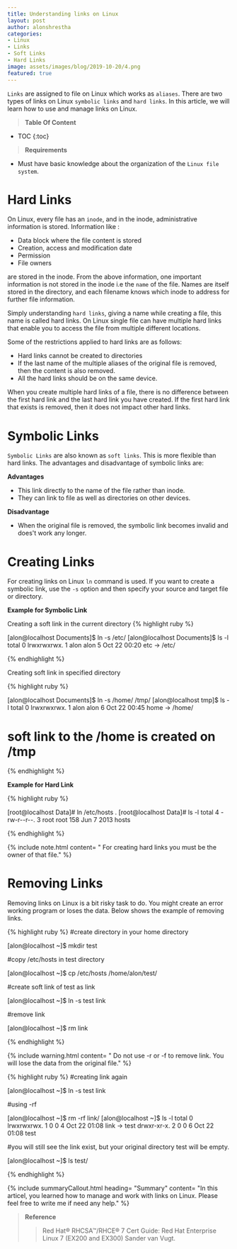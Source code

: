 ```yaml
---
title: Understanding links on Linux
layout: post
author: alonshrestha
categories:
- Linux
- Links
- Soft Links
- Hard Links
image: assets/images/blog/2019-10-20/4.png
featured: true
---
```


`Links` are assigned to file on Linux which works as `aliases`. There are two types of links on Linux `symbolic links` and `hard links`. In this article, we will learn how to use and manage links on Linux.

> **Table Of Content**

* TOC
{:toc}


> **Requirements**

* Must have basic knowledge about the organization of the `Linux file system`.
 
 
# Hard Links
On Linux, every file has an `inode`, and in the inode, administrative information is stored. Information like :

* Data block where the file content is stored
* Creation, access and modification date
* Permission 
* File owners 

are stored in the inode.  From the above information, one important information is not stored in the inode i.e the `name` of the file. Names are itself stored in the directory, and each filename knows which inode to address for further file information.

Simply understanding `hard links`, giving a name while creating a file, this name is called hard links. On Linux single file can have multiple hard links that enable you to access the file from multiple different locations.

Some of the restrictions applied to hard links are as follows:
* Hard links cannot be created to directories
* If the last name of the multiple aliases of the original file is removed, then the content is also removed.
* All the hard links should be on the same device. 

When you create multiple hard links of a file, there is no difference between the first hard link and the last hard link you have created. If the first hard link that exists is removed, then it does not impact other hard links.

# Symbolic Links
`Symbolic Links` are also known as `soft links`. This is more flexible than hard links. The advantages and disadvantage of symbolic links are:

**Advantages**
* This link directly to the name of the file rather than inode.
* They can link to file as well as directories on other devices.

**Disadvantage**
* When the original file is removed, the symbolic link becomes invalid and does't work any longer.

# Creating Links
For creating links on Linux `ln` command is used. If you want to create a symbolic link, use the `-s` option and then specify your source and target file or directory.

**Example for Symbolic Link**

Creating a soft link in the current directory
{% highlight ruby %}

[alon@localhost Documents]$ ln -s /etc/
[alon@localhost Documents]$ ls -l
total 0
lrwxrwxrwx. 1 alon alon 5 Oct 22 00:20 etc -> /etc/


{% endhighlight %}

Creating soft link in specified directory

{% highlight ruby %}

[alon@localhost Documents]$ ln -s /home/ /tmp/
[alon@localhost tmp]$ ls -l
total 0
lrwxrwxrwx. 1 alon alon  6 Oct 22 00:45 home -> /home/

# soft link to the /home is created on /tmp
{% endhighlight %}


**Example for Hard Link**

{% highlight ruby %}

[root@localhost Data]# ln /etc/hosts .
[root@localhost Data]# ls -l
total 4
-rw-r--r--. 3 root root 158 Jun  7  2013 hosts

{% endhighlight %}

{% include note.html content= " For creating hard links you must be the owner of that file." %}

# Removing Links
Removing links on Linux is a bit risky task to do. You might create an error working program or loses the data. Below shows the example of removing links.

{% highlight ruby %}
#create directory in your home directory

[alon@localhost ~]$ mkdir test

#copy /etc/hosts in test directory

[alon@localhost ~]$ cp /etc/hosts /home/alon/test/

#create soft link of test as link

[alon@localhost ~]$ ln -s test link

#remove link

[alon@localhost ~]$ rm link

{% endhighlight %}

{% include warning.html content= " Do not use -r or -f to remove link. You will lose the data from the original file." %}

{% highlight ruby %}
#creating link again

[alon@localhost ~]$ ln -s test link

#using -rf

[alon@localhost ~]$ rm -rf link/
[alon@localhost ~]$ ls -l
total 0
lrwxrwxrwx. 1 0 0 4 Oct 22 01:08 link -> test
drwxr-xr-x. 2 0 0 6 Oct 22 01:08 test

#you will still see the link exist, but your original directory test will be empty.

[alon@localhost ~]$ ls test/

{% endhighlight %}

{% include summaryCallout.html heading= "Summary" content= "In this articel, you learned how to manage and work with links on Linux. Please feel free to write me if need any help." %}

> **Reference**
>  > Red Hat® RHCSA™/RHCE® 7 Cert Guide: Red Hat Enterprise Linux 7 (EX200 and EX300) Sander van Vugt.